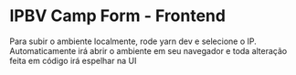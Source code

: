# IPBV Camp Form - Frontend

Para subir o ambiente localmente, rode yarn dev e selecione o IP. Automaticamente irá abrir o ambiente em seu navegador e toda alteração feita em código irá espelhar na UI
